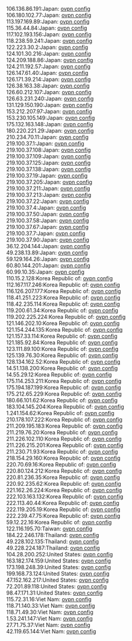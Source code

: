 106.136.86.191:Japan: [ovpn config](vpn/106_136_86_191.ovpn)  
106.180.102.77:Japan: [ovpn config](vpn/106_180_102_77.ovpn)  
113.197.169.89:Japan: [ovpn config](vpn/113_197_169_89.ovpn)  
115.36.44.84:Japan: [ovpn config](vpn/115_36_44_84.ovpn)  
117.102.193.156:Japan: [ovpn config](vpn/117_102_193_156.ovpn)  
118.238.59.241:Japan: [ovpn config](vpn/118_238_59_241.ovpn)  
122.223.30.2:Japan: [ovpn config](vpn/122_223_30_2.ovpn)  
124.101.30.216:Japan: [ovpn config](vpn/124_101_30_216.ovpn)  
124.209.188.86:Japan: [ovpn config](vpn/124_209_188_86.ovpn)  
124.211.192.57:Japan: [ovpn config](vpn/124_211_192_57.ovpn)  
126.147.61.40:Japan: [ovpn config](vpn/126_147_61_40.ovpn)  
126.171.39.214:Japan: [ovpn config](vpn/126_171_39_214.ovpn)  
126.38.163.38:Japan: [ovpn config](vpn/126_38_163_38.ovpn)  
126.60.212.107:Japan: [ovpn config](vpn/126_60_212_107.ovpn)  
126.63.231.240:Japan: [ovpn config](vpn/126_63_231_240.ovpn)  
131.129.150.190:Japan: [ovpn config](vpn/131_129_150_190.ovpn)  
153.212.207.97:Japan: [ovpn config](vpn/153_212_207_97.ovpn)  
153.230.105.149:Japan: [ovpn config](vpn/153_230_105_149.ovpn)  
175.132.163.148:Japan: [ovpn config](vpn/175_132_163_148.ovpn)  
180.220.221.29:Japan: [ovpn config](vpn/180_220_221_29.ovpn)  
210.234.70.11:Japan: [ovpn config](vpn/210_234_70_11.ovpn)  
219.100.37.1:Japan: [ovpn config](vpn/219_100_37_1.ovpn)  
219.100.37.108:Japan: [ovpn config](vpn/219_100_37_108.ovpn)  
219.100.37.109:Japan: [ovpn config](vpn/219_100_37_109.ovpn)  
219.100.37.125:Japan: [ovpn config](vpn/219_100_37_125.ovpn)  
219.100.37.138:Japan: [ovpn config](vpn/219_100_37_138.ovpn)  
219.100.37.19:Japan: [ovpn config](vpn/219_100_37_19.ovpn)  
219.100.37.205:Japan: [ovpn config](vpn/219_100_37_205.ovpn)  
219.100.37.211:Japan: [ovpn config](vpn/219_100_37_211.ovpn)  
219.100.37.213:Japan: [ovpn config](vpn/219_100_37_213.ovpn)  
219.100.37.22:Japan: [ovpn config](vpn/219_100_37_22.ovpn)  
219.100.37.4:Japan: [ovpn config](vpn/219_100_37_4.ovpn)  
219.100.37.50:Japan: [ovpn config](vpn/219_100_37_50.ovpn)  
219.100.37.58:Japan: [ovpn config](vpn/219_100_37_58.ovpn)  
219.100.37.67:Japan: [ovpn config](vpn/219_100_37_67.ovpn)  
219.100.37.7:Japan: [ovpn config](vpn/219_100_37_7.ovpn)  
219.100.37.90:Japan: [ovpn config](vpn/219_100_37_90.ovpn)  
36.12.204.144:Japan: [ovpn config](vpn/36_12_204_144.ovpn)  
49.238.13.89:Japan: [ovpn config](vpn/49_238_13_89.ovpn)  
59.129.164.26:Japan: [ovpn config](vpn/59_129_164_26.ovpn)  
60.80.144.201:Japan: [ovpn config](vpn/60_80_144_201.ovpn)  
60.99.10.35:Japan: [ovpn config](vpn/60_99_10_35.ovpn)  
110.15.2.128:Korea Republic of: [ovpn config](vpn/110_15_2_128.ovpn)  
112.167.117.246:Korea Republic of: [ovpn config](vpn/112_167_117_246.ovpn)  
116.126.207.177:Korea Republic of: [ovpn config](vpn/116_126_207_177.ovpn)  
118.41.251.223:Korea Republic of: [ovpn config](vpn/118_41_251_223.ovpn)  
118.42.235.114:Korea Republic of: [ovpn config](vpn/118_42_235_114.ovpn)  
119.200.61.34:Korea Republic of: [ovpn config](vpn/119_200_61_34.ovpn)  
119.202.225.224:Korea Republic of: [ovpn config](vpn/119_202_225_224.ovpn)  
121.146.202.10:Korea Republic of: [ovpn config](vpn/121_146_202_10.ovpn)  
121.154.244.135:Korea Republic of: [ovpn config](vpn/121_154_244_135.ovpn)  
121.157.33.114:Korea Republic of: [ovpn config](vpn/121_157_33_114.ovpn)  
121.185.92.84:Korea Republic of: [ovpn config](vpn/121_185_92_84.ovpn)  
123.111.89.100:Korea Republic of: [ovpn config](vpn/123_111_89_100.ovpn)  
125.139.76.30:Korea Republic of: [ovpn config](vpn/125_139_76_30.ovpn)  
128.134.162.52:Korea Republic of: [ovpn config](vpn/128_134_162_52.ovpn)  
14.51.138.200:Korea Republic of: [ovpn config](vpn/14_51_138_200.ovpn)  
14.55.29.12:Korea Republic of: [ovpn config](vpn/14_55_29_12.ovpn)  
175.114.253.211:Korea Republic of: [ovpn config](vpn/175_114_253_211.ovpn)  
175.194.187.199:Korea Republic of: [ovpn config](vpn/175_194_187_199.ovpn)  
175.212.65.229:Korea Republic of: [ovpn config](vpn/175_212_65_229.ovpn)  
180.66.101.62:Korea Republic of: [ovpn config](vpn/180_66_101_62.ovpn)  
183.104.145.204:Korea Republic of: [ovpn config](vpn/183_104_145_204.ovpn)  
1.241.154.62:Korea Republic of: [ovpn config](vpn/1_241_154_62.ovpn)  
210.178.107.222:Korea Republic of: [ovpn config](vpn/210_178_107_222.ovpn)  
211.209.195.183:Korea Republic of: [ovpn config](vpn/211_209_195_183.ovpn)  
211.219.76.20:Korea Republic of: [ovpn config](vpn/211_219_76_20.ovpn)  
211.226.102.110:Korea Republic of: [ovpn config](vpn/211_226_102_110.ovpn)  
211.226.215.201:Korea Republic of: [ovpn config](vpn/211_226_215_201.ovpn)  
211.230.71.93:Korea Republic of: [ovpn config](vpn/211_230_71_93.ovpn)  
218.154.29.160:Korea Republic of: [ovpn config](vpn/218_154_29_160.ovpn)  
220.70.69.16:Korea Republic of: [ovpn config](vpn/220_70_69_16.ovpn)  
220.80.124.212:Korea Republic of: [ovpn config](vpn/220_80_124_212.ovpn)  
220.81.236.35:Korea Republic of: [ovpn config](vpn/220_81_236_35.ovpn)  
220.92.235.62:Korea Republic of: [ovpn config](vpn/220_92_235_62.ovpn)  
221.162.26.224:Korea Republic of: [ovpn config](vpn/221_162_26_224.ovpn)  
222.103.163.132:Korea Republic of: [ovpn config](vpn/222_103_163_132.ovpn)  
222.113.40.44:Korea Republic of: [ovpn config](vpn/222_113_40_44.ovpn)  
222.119.205.19:Korea Republic of: [ovpn config](vpn/222_119_205_19.ovpn)  
222.239.47.75:Korea Republic of: [ovpn config](vpn/222_239_47_75.ovpn)  
59.12.22.16:Korea Republic of: [ovpn config](vpn/59_12_22_16.ovpn)  
122.116.195.70:Taiwan: [ovpn config](vpn/122_116_195_70.ovpn)  
184.22.246.178:Thailand: [ovpn config](vpn/184_22_246_178.ovpn)  
49.228.102.135:Thailand: [ovpn config](vpn/49_228_102_135.ovpn)  
49.228.224.187:Thailand: [ovpn config](vpn/49_228_224_187.ovpn)  
104.28.200.252:United States: [ovpn config](vpn/104_28_200_252.ovpn)  
163.182.174.159:United States: [ovpn config](vpn/163_182_174_159.ovpn)  
173.198.248.39:United States: [ovpn config](vpn/173_198_248_39.ovpn)  
199.168.73.124:United States: [ovpn config](vpn/199_168_73_124.ovpn)  
47.152.162.217:United States: [ovpn config](vpn/47_152_162_217.ovpn)  
72.201.89.118:United States: [ovpn config](vpn/72_201_89_118.ovpn)  
98.47.171.31:United States: [ovpn config](vpn/98_47_171_31.ovpn)  
115.72.31.16:Viet Nam: [ovpn config](vpn/115_72_31_16.ovpn)  
118.71.140.33:Viet Nam: [ovpn config](vpn/118_71_140_33.ovpn)  
118.71.49.30:Viet Nam: [ovpn config](vpn/118_71_49_30.ovpn)  
1.53.241.147:Viet Nam: [ovpn config](vpn/1_53_241_147.ovpn)  
27.71.75.37:Viet Nam: [ovpn config](vpn/27_71_75_37.ovpn)  
42.119.65.144:Viet Nam: [ovpn config](vpn/42_119_65_144.ovpn)  
